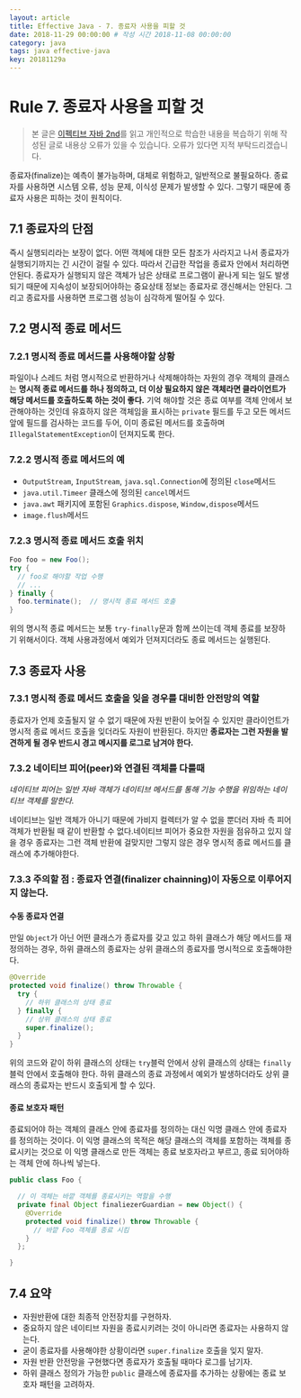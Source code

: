 ```yaml
---
layout: article
title: Effective Java - 7. 종료자 사용을 피할 것
date: 2018-11-29 00:00:00 # 작성 시간 2018-11-08 00:00:00
category: java
tags: java effective-java
key: 20181129a
---
```


# Rule 7. 종료자 사용을 피할 것

<!--more-->

> 본 글은 [이펙티브 자바 2nd](https://book.naver.com/bookdb/book_detail.nhn?bid=8064518)를
읽고 개인적으로 학습한 내용을 복습하기 위해 작성된 글로 내용상 오류가 있을 수 있습니다.
오류가 있다면 지적 부탁드리겠습니다.


종료자(finalize)는 예측이 불가능하며, 대체로 위험하고, 일반적으로 불필요하다. 종료자를
사용하면 시스템 오류, 성능 문제, 이식성 문제가 발생할 수 있다. 그렇기 때문에 종료자 사용은
피하는 것이 원칙이다.

## 7.1 종료자의 단점

즉시 실행되리라는 보장이 없다. 어떤 객체에 대한 모든 참조가 사라지고 나서 종료자가
실행되기까지는 긴 시간이 걸릴 수 있다. 따라서 긴급한 작업을 종료자 안에서 처리하면 안된다.
종료자가 실행되지 않은 객체가 남은 상태로 프로그램이 끝나게 되는 일도 발생되기 때문에
지속성이 보장되어야하는 중요상태 정보는 종료자로 갱신해서는 안된다. 그리고 종료자를 사용하면
프로그램 성능이 심각하게 떨어질 수 있다.

## 7.2 명시적 종료 메서드

### 7.2.1 명시적 종료 메서드를 사용해야할 상황

파일이나 스레드 처럼 명시적으로 반환하거나 삭제해야하는 자원의 경우 객체의 클래스는
**명시적 종료 메서드를 하나 정의하고, 더 이상 필요하지 않은 객체라면 클라이언트가
해당 메서드를 호출하도록 하는 것이 좋다.** 기억 해야할 것은 종료 여부를 객체 안에서
보관해야하는 것인데 유효하지 않은 객체임을 표시하는 `private` 필드를 두고 모든 메서드
앞에 필드를 검사하는 코드를 두어, 이미 종료된 메서드를 호출하며 `IllegalStatementException`이
던져지도록 한다.

### 7.2.2 명시적 종료 메서드의 예

- `OutputStream`, `InputStream`, `java.sql.Connection`에 정의된 `close`메서드
- `java.util.Timeer` 클래스에 정의된 `cancel`메서드
- `java.awt` 패키지에 포함된 `Graphics.dispose`, `Window,dispose`메서드
- `image.flush`메서드

### 7.2.3 명시적 종료 메서드 호출 위치

```java
Foo foo = new Foo();
try {
  // foo로 해야할 작업 수행
  // ...
} finally {
  foo.terminate();  // 명시적 종료 메서드 호출
}
```

위의 명시적 종료 메서드는 보통 `try-finally`문과 함께 쓰이는데 객체 종료를 보장하기
위해서이다. 객체 사용과정에서 예외가 던져지더라도 종료 메서드는 실행된다.

## 7.3 종료자 사용

### 7.3.1 명시적 종료 메서드 호출을 잊을 경우를 대비한 안전망의 역할

종료자가 언제 호출될지 알 수 없기 때문에 자원 반환이 늦어질 수 있지만 클라이언트가
명시적 종료 메서드 호출을 잊더라도 자원이 반환된다. 하지만 **종료자는 그런 자원을 발견하게
될 경우 반드시 경고 메시지를 로그로 남겨야 한다.**

### 7.3.2 네이티브 피어(peer)와 연결된 객체를 다룰때

*네이티브 피어는 일반 자바 객체가 네이티브 메서드를 통해 기능 수행을 위임하는 네이티브
객체를 말한다.*

네이티브는 일반 객체가 아니기 때문에 가비지 컬렉터가 알 수 없을 뿐더러 자바 측 피어 객체가
반환될 때 같이 반환할 수 없다.네이티브 피어가 중요한 자원을 점유하고 있지 않을 경우 종료자는
그런 객체 반환에 걸맞지만 그렇지 않은 경우 명시적 종료 메서드를 클래스에 추가해야한다.

### 7.3.3 주의할 점 : 종료자 연결(finalizer chainning)이 자동으로 이루어지지 않는다.

#### 수동 종료자 연결

만일 `Object`가 아닌 어떤 클래스가 종료자를 갖고 있고 하위 클래스가 해당 메서드를 재정의하는
경우, 하위 클래스의 종료자는 상위 클래스의 종료자를 명시적으로 호출해야한다.

```java
@Override
protected void finalize() throw Throwable {
  try {
    // 하위 클래스의 상태 종료
  } finally {
    // 상위 클래스의 상태 종료
    super.finalize();
  }
}
```

위의 코드와 같이 하위 클래스의 상태는 `try`블럭 안에서 상위 클래스의 상태는 `finally`
블럭 안에서 호출해야 한다. 하위 클래스의 종료 과정에서 예외가 발생하더라도 상위 클래스의
종료자는 반드시 호출되게 할 수 있다.

#### 종료 보호자 패턴

종료되어야 하는 객체의 클래스 안에 종료자를 정의하는 대신 익명 클래스 안에 종료자를 정의하는
것이다. 이 익명 클래스의 목적은 해당 클래스의 객체를 포함하는 객체를 종료시키는 것으로
이 익명 클래스로 만든 객체는 종료 보호자라고 부르고, 종료 되어야하는 객체 안에 하나씩 넣는다.

```java
public class Foo {

  // 이 객체는 바깥 객체를 종료시키는 역할을 수행
  private final Object finaliezerGuardian = new Object() {
    @Override
    protected void finalize() throw Throwable {
      // 바깥 Foo 객체를 종료 시킴
    }
  };

}
```

## 7.4 요약

- 자원반환에 대한 최종적 안전장치를 구현하자.
- 중요하지 않은 네이티브 자원을 종료시키려는 것이 아니라면 종료자는 사용하지 않는다.
- 굳이 종료자를 사용해야한 상황이라면 `super.finalize` 호출을 잊지 말자.
- 자원 반환 안전망을 구현했다면 종료자가 호출될 때마다 로그를 남기자.
- 하위 클래스 정의가 가능한 `public` 클래스에 종료자를 추가하는 상황에는 종료 보호자 패턴을
고려하자.
